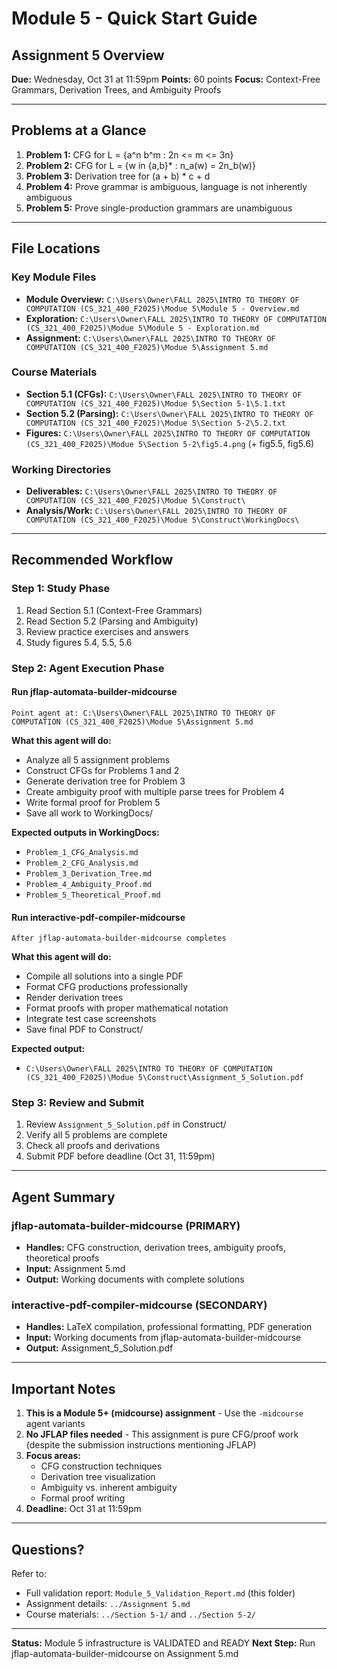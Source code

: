 # Module 5 - Quick Start Guide

## Assignment 5 Overview

**Due:** Wednesday, Oct 31 at 11:59pm
**Points:** 60 points
**Focus:** Context-Free Grammars, Derivation Trees, and Ambiguity Proofs

---

## Problems at a Glance

1. **Problem 1:** CFG for L = {a^n b^m : 2n <= m <= 3n}
2. **Problem 2:** CFG for L = {w in {a,b}* : n_a(w) = 2n_b(w)}
3. **Problem 3:** Derivation tree for (a + b) * c + d
4. **Problem 4:** Prove grammar is ambiguous, language is not inherently ambiguous
5. **Problem 5:** Prove single-production grammars are unambiguous

---

## File Locations

### Key Module Files
- **Module Overview:** `C:\Users\Owner\FALL 2025\INTRO TO THEORY OF COMPUTATION (CS_321_400_F2025)\Modue 5\Module 5 - Overview.md`
- **Exploration:** `C:\Users\Owner\FALL 2025\INTRO TO THEORY OF COMPUTATION (CS_321_400_F2025)\Modue 5\Module 5 - Exploration.md`
- **Assignment:** `C:\Users\Owner\FALL 2025\INTRO TO THEORY OF COMPUTATION (CS_321_400_F2025)\Modue 5\Assignment 5.md`

### Course Materials
- **Section 5.1 (CFGs):** `C:\Users\Owner\FALL 2025\INTRO TO THEORY OF COMPUTATION (CS_321_400_F2025)\Modue 5\Section 5-1\5.1.txt`
- **Section 5.2 (Parsing):** `C:\Users\Owner\FALL 2025\INTRO TO THEORY OF COMPUTATION (CS_321_400_F2025)\Modue 5\Section 5-2\5.2.txt`
- **Figures:** `C:\Users\Owner\FALL 2025\INTRO TO THEORY OF COMPUTATION (CS_321_400_F2025)\Modue 5\Section 5-2\fig5.4.png` (+ fig5.5, fig5.6)

### Working Directories
- **Deliverables:** `C:\Users\Owner\FALL 2025\INTRO TO THEORY OF COMPUTATION (CS_321_400_F2025)\Modue 5\Construct\`
- **Analysis/Work:** `C:\Users\Owner\FALL 2025\INTRO TO THEORY OF COMPUTATION (CS_321_400_F2025)\Modue 5\Construct\WorkingDocs\`

---

## Recommended Workflow

### Step 1: Study Phase
1. Read Section 5.1 (Context-Free Grammars)
2. Read Section 5.2 (Parsing and Ambiguity)
3. Review practice exercises and answers
4. Study figures 5.4, 5.5, 5.6

### Step 2: Agent Execution Phase

#### Run jflap-automata-builder-midcourse
```
Point agent at: C:\Users\Owner\FALL 2025\INTRO TO THEORY OF COMPUTATION (CS_321_400_F2025)\Modue 5\Assignment 5.md
```

**What this agent will do:**
- Analyze all 5 assignment problems
- Construct CFGs for Problems 1 and 2
- Generate derivation tree for Problem 3
- Create ambiguity proof with multiple parse trees for Problem 4
- Write formal proof for Problem 5
- Save all work to WorkingDocs/

**Expected outputs in WorkingDocs:**
- `Problem_1_CFG_Analysis.md`
- `Problem_2_CFG_Analysis.md`
- `Problem_3_Derivation_Tree.md`
- `Problem_4_Ambiguity_Proof.md`
- `Problem_5_Theoretical_Proof.md`

#### Run interactive-pdf-compiler-midcourse
```
After jflap-automata-builder-midcourse completes
```

**What this agent will do:**
- Compile all solutions into a single PDF
- Format CFG productions professionally
- Render derivation trees
- Format proofs with proper mathematical notation
- Integrate test case screenshots
- Save final PDF to Construct/

**Expected output:**
- `C:\Users\Owner\FALL 2025\INTRO TO THEORY OF COMPUTATION (CS_321_400_F2025)\Modue 5\Construct\Assignment_5_Solution.pdf`

### Step 3: Review and Submit
1. Review `Assignment_5_Solution.pdf` in Construct/
2. Verify all 5 problems are complete
3. Check all proofs and derivations
4. Submit PDF before deadline (Oct 31, 11:59pm)

---

## Agent Summary

### jflap-automata-builder-midcourse (PRIMARY)
- **Handles:** CFG construction, derivation trees, ambiguity proofs, theoretical proofs
- **Input:** Assignment 5.md
- **Output:** Working documents with complete solutions

### interactive-pdf-compiler-midcourse (SECONDARY)
- **Handles:** LaTeX compilation, professional formatting, PDF generation
- **Input:** Working documents from jflap-automata-builder-midcourse
- **Output:** Assignment_5_Solution.pdf

---

## Important Notes

1. **This is a Module 5+ (midcourse) assignment** - Use the `-midcourse` agent variants
2. **No JFLAP files needed** - This assignment is pure CFG/proof work (despite the submission instructions mentioning JFLAP)
3. **Focus areas:**
   - CFG construction techniques
   - Derivation tree visualization
   - Ambiguity vs. inherent ambiguity
   - Formal proof writing
4. **Deadline:** Oct 31 at 11:59pm

---

## Questions?

Refer to:
- Full validation report: `Module_5_Validation_Report.md` (this folder)
- Assignment details: `../Assignment 5.md`
- Course materials: `../Section 5-1/` and `../Section 5-2/`

---

**Status:** Module 5 infrastructure is VALIDATED and READY
**Next Step:** Run jflap-automata-builder-midcourse on Assignment 5.md
